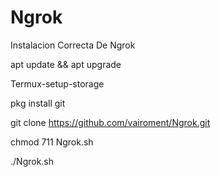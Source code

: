 # Ngrok
Instalacion Correcta De Ngrok

apt update && apt upgrade

Termux-setup-storage

pkg install git

git clone https://github.com/vairoment/Ngrok.git

chmod 711 Ngrok.sh

./Ngrok.sh
